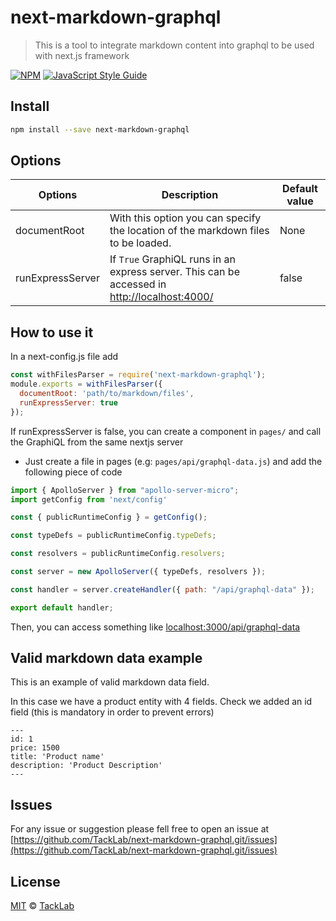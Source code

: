 # next-markdown-graphql
> This is a tool to integrate markdown content into graphql to be used with next.js framework

[![NPM](https://img.shields.io/npm/v/next-markdown-graphql.svg)](https://www.npmjs.com/package/next-markdown-graphql) [![JavaScript Style Guide](https://img.shields.io/badge/code_style-standard-brightgreen.svg)](https://standardjs.com)

## Install

```bash
npm install --save next-markdown-graphql
```

## Options

| Options  | Description | Default value |
| ------------- | ------------- | ------------- |
| documentRoot  | With this option you can specify the location of the markdown files to be loaded.  | None |
| runExpressServer  | If `True` GraphiQL runs in an express server. This can be accessed in [http://localhost:4000/](http://localhost:4000/)  | false |

## How to use it

In a next-config.js file add

```javascript
const withFilesParser = require('next-markdown-graphql');
module.exports = withFilesParser({
  documentRoot: 'path/to/markdown/files',
  runExpressServer: true
});
```

If runExpressServer is false, you can create a component in `pages/` and call the GraphiQL from the same nextjs server
 
- Just create a file in pages (e.g: `pages/api/graphql-data.js`) and add the following piece of code

```javascript
import { ApolloServer } from "apollo-server-micro";
import getConfig from 'next/config'

const { publicRuntimeConfig } = getConfig();

const typeDefs = publicRuntimeConfig.typeDefs;

const resolvers = publicRuntimeConfig.resolvers;

const server = new ApolloServer({ typeDefs, resolvers });

const handler = server.createHandler({ path: "/api/graphql-data" });

export default handler;
```

Then, you can access something like [localhost:3000/api/graphql-data](localhost:3000/api/graphql-data)

## Valid markdown data example

This is an example of valid markdown data field. 

In this case we have a product entity with 4 fields. Check we added an id field (this is mandatory in order to prevent errors)
```
---
id: 1
price: 1500
title: 'Product name'
description: 'Product Description'
---
```

## Issues

For any issue or suggestion please fell free to open an issue at [https://github.com/TackLab/next-markdown-graphql.git/issues](https://github.com/TackLab/next-markdown-graphql.git/issues)

## License

[MIT](https://github.com/TackLab/next-markdown-graphql/blob/master/LICENSE) © [TackLab](https://tacklabcr.com/)
